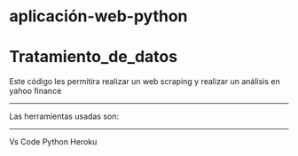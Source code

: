 # aplicación-web-python
# Tratamiento_de_datos

Este código les permitira realizar un web scraping y realizar un análisis en yahoo finance
__________________________________________________________________________________________
Las herramientas usadas son:
__________________________________________________________________________________________

Vs Code
Python
Heroku


